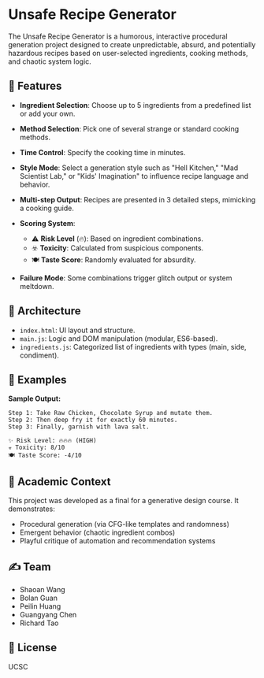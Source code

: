 # Unsafe Recipe Generator

The Unsafe Recipe Generator is a humorous, interactive procedural generation project designed to create unpredictable, absurd, and potentially hazardous recipes based on user-selected ingredients, cooking methods, and chaotic system logic.

## 🚀 Features

* **Ingredient Selection**: Choose up to 5 ingredients from a predefined list or add your own.
* **Method Selection**: Pick one of several strange or standard cooking methods.
* **Time Control**: Specify the cooking time in minutes.
* **Style Mode**: Select a generation style such as "Hell Kitchen," "Mad Scientist Lab," or "Kids' Imagination" to influence recipe language and behavior.
* **Multi-step Output**: Recipes are presented in 3 detailed steps, mimicking a cooking guide.
* **Scoring System**:

  * ⚠️ **Risk Level** (🔥): Based on ingredient combinations.
  * ☣️ **Toxicity**: Calculated from suspicious components.
  * 🍽️ **Taste Score**: Randomly evaluated for absurdity.
* **Failure Mode**: Some combinations trigger glitch output or system meltdown.

## 🧠 Architecture

* `index.html`: UI layout and structure.
* `main.js`: Logic and DOM manipulation (modular, ES6-based).
* `ingredients.js`: Categorized list of ingredients with types (main, side, condiment).


## 🧪 Examples

**Sample Output:**

```
Step 1: Take Raw Chicken, Chocolate Syrup and mutate them.
Step 2: Then deep fry it for exactly 60 minutes.
Step 3: Finally, garnish with lava salt.

✨ Risk Level: 🔥🔥🔥 (HIGH)
☣ Toxicity: 8/10
🍽 Taste Score: -4/10
```

## 🎯 Academic Context

This project was developed as a final for a generative design course. It demonstrates:

* Procedural generation (via CFG-like templates and randomness)
* Emergent behavior (chaotic ingredient combos)
* Playful critique of automation and recommendation systems

## ✍️ Team

* Shaoan Wang
* Bolan Guan
* Peilin Huang
* Guangyang Chen
* Richard Tao

## 📜 License

UCSC
